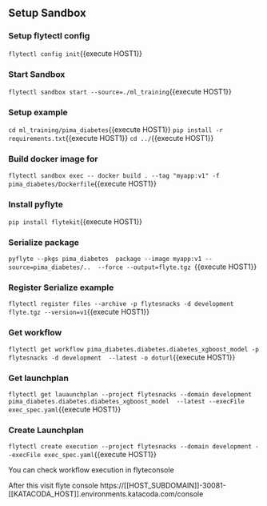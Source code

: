 ## Setup Sandbox 


### Setup flytectl config
`flytectl config init`{{execute HOST1}}

### Start Sandbox 
`flytectl sandbox start --source=./ml_training`{{execute HOST1}}

### Setup example
`cd ml_training/pima_diabetes`{{execute HOST1}}
`pip install -r requirements.txt`{{execute HOST1}}
`cd ../`{{execute HOST1}}


### Build docker image for 
`flytectl sandbox exec -- docker build . --tag "myapp:v1" -f pima_diabetes/Dockerfile`{{execute HOST1}}

### Install pyflyte 
`pip install flytekit`{{execute HOST1}}

### Serialize package
`pyflyte --pkgs pima_diabetes  package --image myapp:v1 --source=pima_diabetes/..  --force --output=flyte.tgz `{{execute HOST1}}

### Register Serialize example
`flytectl register files --archive -p flytesnacks -d development flyte.tgz --version=v1`{{execute HOST1}}

### Get workflow
`flytectl get workflow pima_diabetes.diabetes.diabetes_xgboost_model -p flytesnacks -d development  --latest -o doturl`{{execute HOST1}}

### Get launchplan 
`flytectl get lauaunchplan --project flytesnacks --domain development pima_diabetes.diabetes.diabetes_xgboost_model  --latest --execFile exec_spec.yaml`{{execute HOST1}}

### Create Launchplan
`flytectl create execution --project flytesnacks --domain development --execFile exec_spec.yaml`{{execute HOST1}}

You can check workflow execution in flyteconsole 

After this visit flyte console https://[[HOST_SUBDOMAIN]]-30081-[[KATACODA_HOST]].environments.katacoda.com/console




